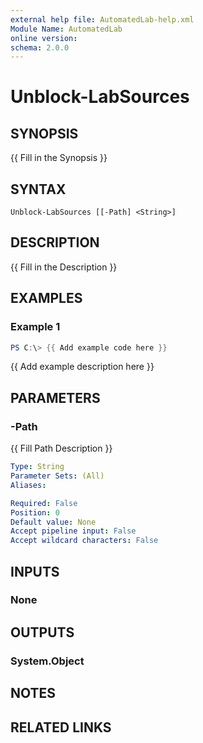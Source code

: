 ```yaml
---
external help file: AutomatedLab-help.xml
Module Name: AutomatedLab
online version:
schema: 2.0.0
---
```


# Unblock-LabSources

## SYNOPSIS
{{ Fill in the Synopsis }}

## SYNTAX

```
Unblock-LabSources [[-Path] <String>]
```

## DESCRIPTION
{{ Fill in the Description }}

## EXAMPLES

### Example 1
```powershell
PS C:\> {{ Add example code here }}
```

{{ Add example description here }}

## PARAMETERS

### -Path
{{ Fill Path Description }}

```yaml
Type: String
Parameter Sets: (All)
Aliases:

Required: False
Position: 0
Default value: None
Accept pipeline input: False
Accept wildcard characters: False
```

## INPUTS

### None

## OUTPUTS

### System.Object
## NOTES

## RELATED LINKS
